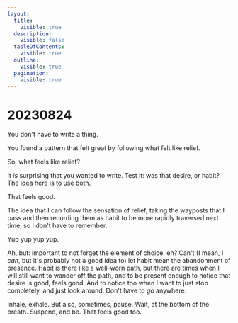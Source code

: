 ```yaml
---
layout:
  title:
    visible: true
  description:
    visible: false
  tableOfContents:
    visible: true
  outline:
    visible: true
  pagination:
    visible: true
---
```


# 20230824

You don't have to write a thing.

You found a pattern that felt great by following what felt like relief.

So, what feels like relief?

It _is_ surprising that you wanted to write. Test it: was that desire, or habit? The idea here is to use both.

That feels good.

The idea that I can follow the sensation of relief, taking the wayposts that I pass and then recording them as habit to be more rapidly traversed next time, so I don't have to remember.

Yup yup yup yup.

Ah, but: important to not forget the element of choice, eh? Can't (I mean, I _can_, but it's probably not a good idea to) let habit mean the abandonment of presence. Habit is there like a well-worn path, but there are times when I will still want to wander off the path, and to be present enough to notice that desire is good, feels good. And to notice too when I want to just stop completely, and just look around. Don't have to _go_ anywhere.

Inhale, exhale. But also, sometimes, pause. Wait, at the bottom of the breath. Suspend, and be. That feels good too.
